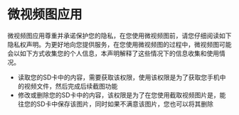 微视频图应用
===================

微视频图应用尊重并承诺保护您的隐私，在您使用微视频图前，请您仔细阅读如下隐私权声明。为更好地向您提供服务，在您使用微视频图的过程中，微视频图可能会以如下方式收集您的个人信息，本声明解释了这些情况下的信息收集和使用情况。

* 读取您的SD卡中的内容，需要获取该权限，使用该权限是为了获取您手机中的视频文件，然后完成后续截图功能
* 修改或删除您的SD卡中的内容，该权限是为了在您使用截取视频图片是，能往您的SD卡中保存该图片，同时如果不满意该图片，您也可以将其删除
